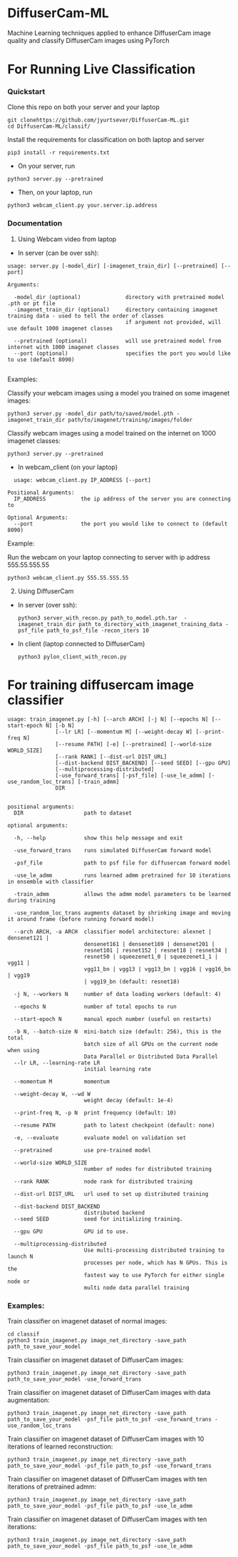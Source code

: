 # DiffuserCam-ML
Machine Learning techniques applied to enhance DiffuserCam image quality and classify DiffuserCam images using PyTorch 


# For Running Live Classification 

### Quickstart
Clone this repo on both your server and your laptop
```
git clonehttps://github.com/jyurtsever/DiffuserCam-ML.git
cd DiffuserCam-ML/classif/
```
Install the requirements for classification on both laptop and server
```
pip3 install -r requirements.txt
```

- On your server, run
```
python3 server.py --pretrained
```
- Then, on your laptop, run

```
python3 webcam_client.py your.server.ip.address
```
### Documentation
1. Using Webcam video from laptop
  - In server (can be over ssh): 
  ```
  usage: server.py [-model_dir] [-imagenet_train_dir] [--pretrained] [--port]
  
  Arguments:
    
    -model_dir (optional)              directory with pretrained model .pth or pt file 
    -imagenet_train_dir (optional)     directory containing imagenet training data - used to tell the order of classes
                                       if argument not provided, will use default 1000 imagenet classes
    
    --pretrained (optional)            will use pretrained model from internet with 1000 imagenet classes
    --port (optional)                  specifies the port you would like to use (default 8090)
    
  ```
  Examples:
  
  Classify your webcam images using a model you trained on some imagenet images:
  ```
  python3 server.py -model_dir path/to/saved/model.pth -imagenet_train_dir path/to/imagenet/training/images/folder
  ```
  
  Classify webcam images using a model trained on the internet on 1000 imagenet classes:
  
  ```
  python3 server.py --pretrained
  ```
    
  
  - In webcam_client (on your laptop)
  ```
    usage: webcam_client.py IP_ADDRESS [--port]
  
  Positional Arguments:
    IP_ADDRESS           the ip address of the server you are connecting to
  
  Optional Arguments:
    --port               the port you would like to connect to (default 8090)
  ```
  
  Example:
  
  Run the webcam on your laptop connecting to server with ip address 555.55.555.55
  ```
  python3 webcam_client.py 555.55.555.55
  ```

2. Using DiffuserCam
  - In server (over ssh): 
    
    ```
    python3 server_with_recon.py path_to_model.pth.tar  -imagenet_train_dir path_to_directory_with_imagenet_training_data -psf_file path_to_psf_file -recon_iters 10
    ```
  - In client (laptop connected to DiffuserCam)
    
    ```
    python3 pylon_client_with_recon.py
    ```


# For training diffusercam image classifier

```
usage: train_imagenet.py [-h] [--arch ARCH] [-j N] [--epochs N] [--start-epoch N] [-b N]
               [--lr LR] [--momentum M] [--weight-decay W] [--print-freq N]
               [--resume PATH] [-e] [--pretrained] [--world-size WORLD_SIZE]
               [--rank RANK] [--dist-url DIST_URL]
               [--dist-backend DIST_BACKEND] [--seed SEED] [--gpu GPU]
               [--multiprocessing-distributed]
               [-use_forward_trans] [-psf_file] [-use_le_admm] [-use_random_loc_trans] [-train_admm]
               DIR


positional arguments:
  DIR                   path to dataset

optional arguments:
  
  -h, --help            show this help message and exit
  
  -use_forward_trans    runs simulated DiffuserCam forward model
  
  -psf_file             path to psf file for diffusercam forward model
  
  -use_le_admm          runs learned admm pretrained for 10 iterations in ensemble with classifier
  
  -train_admm           allows the admm model parameters to be learned during training
  
  -use_random_loc_trans augments dataset by shrinking image and moving it around frame (before running forward model)
  
  --arch ARCH, -a ARCH  classifier model architecture: alexnet | densenet121 |
                        densenet161 | densenet169 | densenet201 |
                        resnet101 | resnet152 | resnet18 | resnet34 |
                        resnet50 | squeezenet1_0 | squeezenet1_1 | vgg11 |
                        vgg11_bn | vgg13 | vgg13_bn | vgg16 | vgg16_bn | vgg19
                        | vgg19_bn (default: resnet18)
                        
  -j N, --workers N     number of data loading workers (default: 4)
  
  --epochs N            number of total epochs to run
  
  --start-epoch N       manual epoch number (useful on restarts)
  
  -b N, --batch-size N  mini-batch size (default: 256), this is the total
                        batch size of all GPUs on the current node when using
                        Data Parallel or Distributed Data Parallel
  --lr LR, --learning-rate LR
                        initial learning rate
                        
  --momentum M          momentum
  
  --weight-decay W, --wd W
                        weight decay (default: 1e-4)
                        
  --print-freq N, -p N  print frequency (default: 10)
  
  --resume PATH         path to latest checkpoint (default: none)
  
  -e, --evaluate        evaluate model on validation set
  
  --pretrained          use pre-trained model
  
  --world-size WORLD_SIZE
                        number of nodes for distributed training
                        
  --rank RANK           node rank for distributed training
  
  --dist-url DIST_URL   url used to set up distributed training
  
  --dist-backend DIST_BACKEND
                        distributed backend
  --seed SEED           seed for initializing training.
  
  --gpu GPU             GPU id to use.
  
  --multiprocessing-distributed
                        Use multi-processing distributed training to launch N
                        processes per node, which has N GPUs. This is the
                        fastest way to use PyTorch for either single node or
                        multi node data parallel training
```





### Examples:

Train classifier on imagenet dataset of normal images: 
```
cd classif
python3 train_imagenet.py image_net_directory -save_path path_to_save_your_model
```

Train classifier on imagenet dataset of DiffuserCam images: 
```
python3 train_imagenet.py image_net_directory -save_path path_to_save_your_model -use_forward_trans
```

Train classifier on imagenet dataset of DiffuserCam images with data augmentation: 
```
python3 train_imagenet.py image_net_directory -save_path path_to_save_your_model -psf_file path_to_psf -use_forward_trans -use_random_loc_trans
```

Train classifier on imagenet dataset of DiffuserCam images with 10 iterations of learned reconstruction: 
```
python3 train_imagenet.py image_net_directory -save_path path_to_save_your_model -psf_file path_to_psf -use_forward_trans
```

Train classifier on imagenet dataset of DiffuserCam images with ten iterations of pretrained admm: 
```
python3 train_imagenet.py image_net_directory -save_path path_to_save_your_model -psf_file path_to_psf -use_le_admm
```

Train classifier on imagenet dataset of DiffuserCam images with ten iterations: 
```
python3 train_imagenet.py image_net_directory -save_path path_to_save_your_model -psf_file path_to_psf -use_le_admm
```


